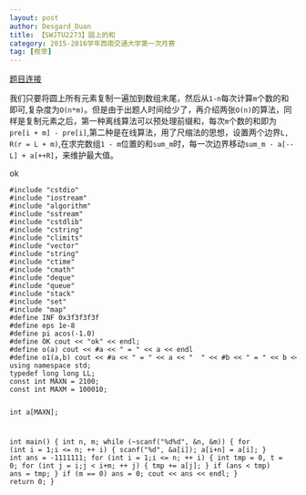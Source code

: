 ```yaml
---
layout: post
author: Desgard_Duan
title: 【SWJTU2273】圆上的和
category: 2015-2016学年西南交通大学第一次月赛
tag: [枚举] 
---
```

[题目连接](http://acm.swjtu.edu.cn/JudgeOnline/showproblem?problem_id=2273)


我们只要将圆上所有元素复制一遍加到数组末尾，然后从`1-n`每次计算`m`个数的和即可,复杂度为`O(n*m)`。但是由于出题人时间给少了，再介绍两张`O(n)`的算法，同样是复制元素之后，第一种离线算法可以预处理前缀和，每次`m`个数的和即为`pre[i + m] - pre[i]`,第二种是在线算法，用了尺缩法的思想，设置两个边界`L, R(r = L + m)`,在求完数组`1 - m`位置的和`sum_m`时，每一次边界移动`sum_m - a[--L] + a[++R]`，来维护最大值。


ok

<div>
<code><pre>
#include "cstdio"
#include "iostream"
#include "algorithm"
#include "sstream"
#include "cstdlib"
#include "cstring"
#include "climits"
#include "vector"
#include "string"
#include "ctime"
#include "cmath"
#include "deque"
#include "queue"
#include "stack"
#include "set"
#include "map"
#define INF 0x3f3f3f3f
#define eps 1e-8
#define pi acos(-1.0)
#define OK cout << "ok" << endl;
#define o(a) cout << #a << " = " << a << endl
#define o1(a,b) cout << #a << " = " << a << "  " << #b << " = " << b << endl
using namespace std;
typedef long long LL;
const int MAXN = 2100;
const int MAXM = 100010;

int a[MAXN];

int main() {
	int n, m;
	while (~scanf("%d%d", &n, &m)) {
		for (int i = 1;i <= n; ++ i) {
			scanf("%d", &a[i]);
			a[i+n] = a[i];
		}
		int ans = -1111111;
		for (int i = 1;i <= n; ++ i) {
			int tmp = 0, t = 0;
			for (int j = i;j < i+m; ++ j) {
				tmp += a[j];
			}
			if (ans < tmp)
				ans = tmp;
		}
		if (m == 0) ans = 0;
		cout << ans << endl;
	}
    return 0;
}
</pre></code>
</div>